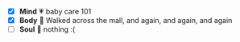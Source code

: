 - [x] **Mind** :heartpulse: baby care 101 
- [x] **Body** :dancer: Walked across the mall, and again, and again, and again
- [ ] **Soul** :pray: nothing :(
